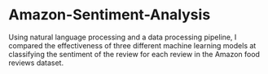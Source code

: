 # Amazon-Sentiment-Analysis

Using natural language processing and a data processing pipeline, I compared the effectiveness of three different machine learning models at classifying the sentiment of the review for each review in the Amazon food reviews dataset.
